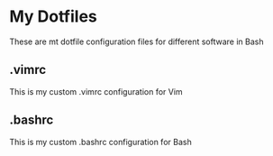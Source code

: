 # My Dotfiles
These are mt dotfile configuration files for different software in Bash
## .vimrc
This is my custom .vimrc configuration for Vim
## .bashrc
This is my custom .bashrc configuration for Bash
